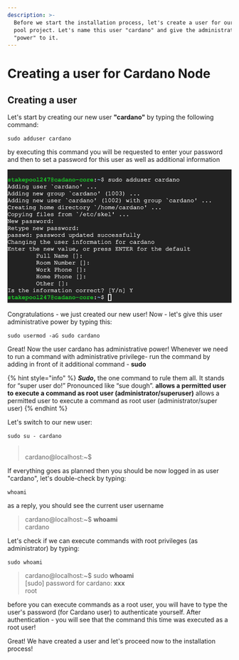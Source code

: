 ```yaml
---
description: >-
  Before we start the installation process, let's create a user for our Cardano
  pool project. Let's name this user "cardano" and give the administrative user
  "power" to it.
---
```


# Creating a user for Cardano Node

## Creating a user

Let's start by creating our new user **"cardano"** by typing the following command:

```
sudo adduser cardano
```

by executing this command  you will be requested to enter your password and then to set a password for this user as well as additional information

![](<../.gitbook/assets/CleanShot 2020-08-08 at 13.05.29@2x.png>)

Congratulations - we just created our new user! Now - let's give this user administrative power by typing this:&#x20;

```
sudo usermod -aG sudo cardano
```

Great! Now the user cardano has administrative power! Whenever we need to run a command with administrative privilege-  run the command by adding in front of it additional command - **sudo**

{% hint style="info" %}
_**Sudo**_**,** the one command to rule them all. It stands for “super user do!” Pronounced like “sue dough”. **allows a permitted user to execute a command as root user (administrator/superuser)** allows a permitted user to execute a command as root user (administrator/super user)
{% endhint %}

Let's switch to our new user:

```
sudo su - cardano
```

> \
> cardano@localhost:\~$&#x20;

If everything goes as planned then you should be now logged in as user "cardano", let's double-check by typing:

```
whoami
```

as a reply,  you should see the current user username

> cardano@localhost:\~$ **whoami** \
> cardano

Let's check if we can execute commands with root privileges (as administrator) by typing:

```
sudo whoami
```

> cardano@localhost:\~$ sudo **whoami** \
> \[sudo] password for cardano: **xxx**\
> root

before you can execute commands as a root user, you will have to type the user's password (for Cardano user) to authenticate yourself. After authentication - you will see that the command this time was executed as a root user!&#x20;

Great!  We have created a user and let's proceed now to the installation process!
